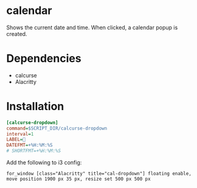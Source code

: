 # calendar

Shows the current date and time. When clicked, a calendar popup is created.

# Dependencies

* calcurse
* Alacritty

# Installation

```ini
[calcurse-dropdown]
command=$SCRIPT_DIR/calcurse-dropdown
interval=1
LABEL= 
DATEFMT=+%H:%M:%S
# SHORTFMT=+%H:%M:%S
```

Add the following to i3 config:
```
for_window [class="Alacritty" title="cal-dropdown"] floating enable, move position 1900 px 35 px, resize set 500 px 500 px
```

